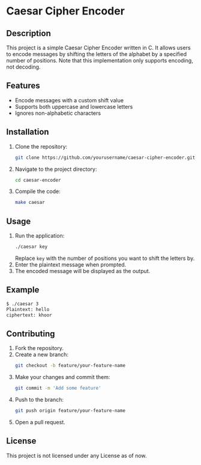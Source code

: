 # Caesar Cipher Encoder

## Description
This project is a simple Caesar Cipher Encoder written in C. It allows users to encode messages by shifting the letters of the alphabet by a specified number of positions. Note that this implementation only supports encoding, not decoding.

## Features
- Encode messages with a custom shift value
- Supports both uppercase and lowercase letters
- Ignores non-alphabetic characters

## Installation
1. Clone the repository:
   ```bash
   git clone https://github.com/yourusername/caesar-cipher-encoder.git
   ```
2. Navigate to the project directory:
   ```bash
   cd caesar-encoder
   ```
3. Compile the code:
   ```bash
   make caesar
   ```

## Usage
1. Run the application:
   ```bash
   ./caesar key
   ```
   Replace `key` with the number of positions you want to shift the letters by.
2. Enter the plaintext message when prompted.
3. The encoded message will be displayed as the output.

## Example
```bash
$ ./caesar 3
Plaintext: hello
ciphertext: khoor
```

## Contributing
1. Fork the repository.
2. Create a new branch:
   ```bash
   git checkout -b feature/your-feature-name
   ```
3. Make your changes and commit them:
   ```bash
   git commit -m 'Add some feature'
   ```
4. Push to the branch:
   ```bash
   git push origin feature/your-feature-name
   ```
5. Open a pull request.

## License
This project is not licensed under any License as of now.
